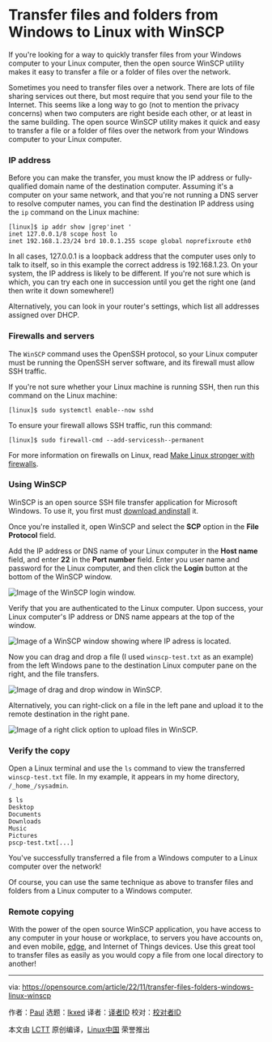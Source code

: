 [#]: subject: "Transfer files and folders from Windows to Linux with WinSCP"
[#]: via: "https://opensource.com/article/22/11/transfer-files-folders-windows-linux-winscp"
[#]: author: "Paul https://opensource.com/users/plaubscher"
[#]: collector: "lkxed"
[#]: translator: " "
[#]: reviewer: " "
[#]: publisher: " "
[#]: url: " "

Transfer files and folders from Windows to Linux with WinSCP
======

If you're looking for a way to quickly transfer files from your Windows computer to your Linux computer, then the open source WinSCP utility makes it easy to transfer a file or a folder of files over the network.

Sometimes you need to transfer files over a network. There are lots of file sharing services out there, but most require that you send your file to the Internet. This seems like a long way to go (not to mention the privacy concerns) when two computers are right beside each other, or at least in the same building. The open source WinSCP utility makes it quick and easy to transfer a file or a folder of files over the network from your Windows computer to your Linux computer.

### IP address

Before you can make the transfer, you must know the IP address or fully-qualified domain name of the destination computer. Assuming it's a computer on your same network, and that you're not running a DNS server to resolve computer names, you can find the destination IP address using the `ip` command on the Linux machine:

```
[linux]$ ip addr show |grep'inet '
inet 127.0.0.1/8 scope host lo  
inet 192.168.1.23/24 brd 10.0.1.255 scope global noprefixroute eth0
```

In all cases, 127.0.0.1 is a loopback address that the computer uses only to talk to itself, so in this example the correct address is 192.168.1.23. On your system, the IP address is likely to be different. If you're not sure which is which, you can try each one in succession until you get the right one (and then write it down somewhere!)

Alternatively, you can look in your router's settings, which list all addresses assigned over DHCP.

### Firewalls and servers

The `WinSCP` command uses the OpenSSH protocol, so your Linux computer must be running the OpenSSH server software, and its firewall must allow SSH traffic.

If you're not sure whether your Linux machine is running SSH, then run this command on the Linux machine:

```
[linux]$ sudo systemctl enable--now sshd
```

To ensure your firewall allows SSH traffic, run this command:

```
[linux]$ sudo firewall-cmd --add-servicessh--permanent
```

For more information on firewalls on Linux, read [Make Linux stronger with firewalls][1].

### Using WinSCP

WinSCP is an open source SSH file transfer application for Microsoft Windows. To use it, you first must [download and][2][install][2] it.

Once you're installed it, open WinSCP and select the **SCP** option in the **File Protocol** field.

Add the IP address or DNS name of your Linux computer in the **Host name** field, and enter **22** in the **Port number** field. Enter you user name and password for the Linux computer, and then click the **Login** button at the bottom of the WinSCP window.

![Image of the WinSCP login window.][3]

Verify that you are authenticated to the Linux computer. Upon success, your Linux computer's IP address or DNS name appears at the top of the window.

![Image of a WinSCP window showing where IP adress is located.][4]

Now you can drag and drop a file (I used `winscp-test.txt` as an example) from the left Windows pane to the destination Linux computer pane on the right, and the file transfers.

![Image of drag and drop window in WinSCP.][5]

Alternatively, you can right-click on a file in the left pane and upload it to the remote destination in the right pane.

![Image of a right click option to upload files in WinSCP.][6]

### Verify the copy

Open a Linux terminal and use the `ls` command to view the transferred `winscp-test.txt` file. In my example, it appears in my home directory, `/_home_/sysadmin`.

```
$ ls
Desktop
Documents
Downloads
Music
Pictures
pscp-test.txt[...]
```

You've successfully transferred a file from a Windows computer to a Linux computer over the network!

Of course, you can use the same technique as above to transfer files and folders from a Linux computer to a Windows computer.

### Remote copying

With the power of the open source WinSCP application, you have access to any computer in your house or workplace, to servers you have accounts on, and even mobile, [edge][7], and Internet of Things devices. Use this great tool to transfer files as easily as you would copy a file from one local directory to another!

--------------------------------------------------------------------------------

via: https://opensource.com/article/22/11/transfer-files-folders-windows-linux-winscp

作者：[Paul][a]
选题：[lkxed][b]
译者：[译者ID](https://github.com/译者ID)
校对：[校对者ID](https://github.com/校对者ID)

本文由 [LCTT](https://github.com/LCTT/TranslateProject) 原创编译，[Linux中国](https://linux.cn/) 荣誉推出

[a]: https://opensource.com/users/plaubscher
[b]: https://github.com/lkxed
[1]: https://opensource.com/article/19/7/make-linux-stronger-firewalls
[2]: https://sourceforge.net/projects/winscp/files/
[3]: https://opensource.com/sites/default/files/2022-10/winscp.loginwindow.png
[4]: https://opensource.com/sites/default/files/2022-10/WinSCPwindow.showing.IPinfo.png
[5]: https://opensource.com/sites/default/files/2022-10/WinSCP.drapdropwindow.png
[6]: https://opensource.com/sites/default/files/2022-10/RightclickUploadfileWInSCP.png
[7]: https://www.redhat.com/en/topics/edge-computing/what-is-edge-computing?intcmp=7013a000002qLH8AAM
